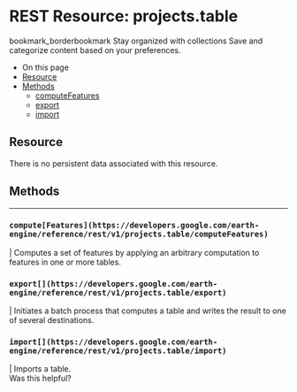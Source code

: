  
#  REST Resource: projects.table
bookmark_borderbookmark Stay organized with collections  Save and categorize content based on your preferences.
  * On this page
  * [Resource](https://developers.google.com/earth-engine/reference/rest/v1/projects.table#resource)
  * [Methods](https://developers.google.com/earth-engine/reference/rest/v1/projects.table#methods)
    * [computeFeatures](https://developers.google.com/earth-engine/reference/rest/v1/projects.table#computefeatures)
    * [export](https://developers.google.com/earth-engine/reference/rest/v1/projects.table#export)
    * [import](https://developers.google.com/earth-engine/reference/rest/v1/projects.table#import)


## Resource
There is no persistent data associated with this resource.
## Methods  
---  
### `compute[Features](https://developers.google.com/earth-engine/reference/rest/v1/projects.table/computeFeatures)`
|  Computes a set of features by applying an arbitrary computation to features in one or more tables.  
### `export[](https://developers.google.com/earth-engine/reference/rest/v1/projects.table/export)`
|  Initiates a batch process that computes a table and writes the result to one of several destinations.  
### `import[](https://developers.google.com/earth-engine/reference/rest/v1/projects.table/import)`
|  Imports a table.  
Was this helpful?

